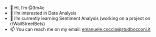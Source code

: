 - 👋 Hi, I’m @3m4c
- 👀 I’m interested in Data Analysis
- 🌱 I’m currently learning Sentiment Analysis (working on a project on r/WallStreetBets)
- 📫 You can reach me on my email: emanuele.coccia@studbocconi.it

<!---
3m4c/3m4c is a ✨ special ✨ repository because its `README.md` (this file) appears on your GitHub profile.
You can click the Preview link to take a look at your changes.
--->
